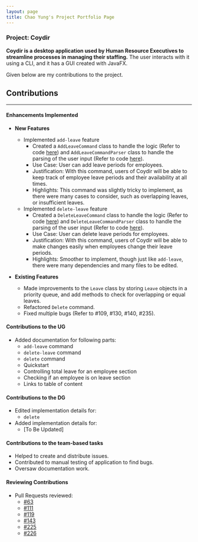 ```yaml
---
layout: page
title: Chao Yung's Project Portfolio Page
---
```


### Project: Coydir

**Coydir is a desktop application used by Human Resource Executives to streamline processes in managing their staffing.** The user interacts with it using a CLI, and it has a GUI created with JavaFX.

Given below are my contributions to the project.

## Contributions
---

#### Enhancements Implemented
* **New Features**
  * Implemented `add-leave` feature
    * Created a `AddLeaveCommand` class to handle the logic (Refer to code [here](https://github.com/AY2223S1-CS2103T-T15-1/tp/blob/master/src/main/java/coydir/logic/commands/AddLeaveCommand.java))
    and `AddLeaveCommandParser` class to handle the parsing of the user input (Refer to code [here](https://github.com/AY2223S1-CS2103T-T15-1/tp/blob/master/src/main/java/coydir/logic/parser/AddLeaveCommandParser.java)).
    * Use Case: User can add leave periods for employees.
    * Justification: With this command, users of Coydir will be able to keep track of employee leave periods and their availability at all times.
    * Highlights: This command was slightly tricky to implement, as there were many cases to consider, such as overlapping leaves, or insufficient leaves.
  * Implemented `delete-leave` feature
    * Created a `DeleteLeaveCommand` class to handle the logic (Refer to code [here](https://github.com/AY2223S1-CS2103T-T15-1/tp/blob/master/src/main/java/coydir/logic/commands/DeleteLeaveCommand.java))
    and `DeleteLeaveCommandParser` class to handle the parsing of the user input (Refer to code [here](https://github.com/AY2223S1-CS2103T-T15-1/tp/blob/master/src/main/java/coydir/logic/parser/DeleteLeaveCommandParser.java)).
    * Use Case: User can delete leave periods for employees.
    * Justification: With this command, users of Coydir will be able to make changes easily when employees change their leave periods.
    * Highlights: Smoother to implement, though just like `add-leave`, there were many dependencies and many files to be edited.

* **Existing Features**
  * Made improvements to the `Leave` class by storing `Leave` objects in a priority queue, and add methods to check for overlapping or equal leaves.
  * Refactored `Delete` command.
  * Fixed multiple bugs (Refer to #109, #130, #140, #235).

#### Contributions to the UG
* Added documentation for following parts:
  * `add-leave` command
  * `delete-leave` command
  * `delete` command
  * Quickstart
  * Controlling total leave for an employee section
  * Checking if an employee is on leave section
  * Links to table of content

#### Contributions to the DG
* Edited implementation details for:
  * `delete`
* Added implementation details for:
  * [To Be Updated]

#### Contributions to the team-based tasks
* Helped to create and distribute issues.
* Contributed to manual testing of application to find bugs.
* Oversaw documentation work.

#### Reviewing Contributions
* Pull Requests reviewed:
  * [#63](https://github.com/AY2223S1-CS2103T-T15-1/tp/pull/63)
  * [#111](https://github.com/AY2223S1-CS2103T-T15-1/tp/pull/111)
  * [#119](https://github.com/AY2223S1-CS2103T-T15-1/tp/pull/119)
  * [#143](https://github.com/AY2223S1-CS2103T-T15-1/tp/pull/143)
  * [#225](https://github.com/AY2223S1-CS2103T-T15-1/tp/pull/225)
  * [#226](https://github.com/AY2223S1-CS2103T-T15-1/tp/pull/226)
